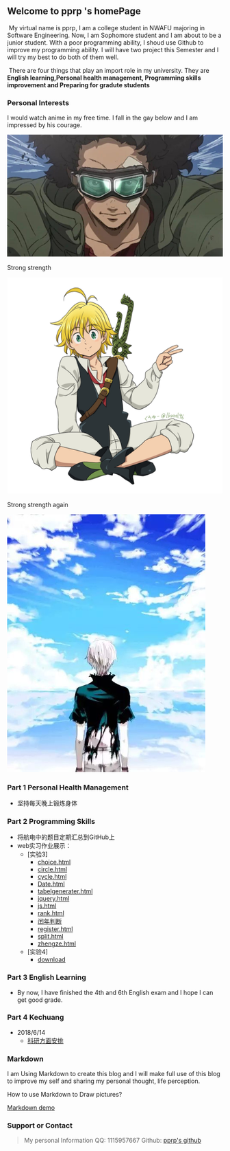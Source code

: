 ## Welcome to pprp 's homePage

​	My virtual name is pprp, I am a college student in NWAFU majoring in Software Engineering. Now, I am Sophomore student and I am about to be a junior student. With a poor programming ability, I shoud use Github to improve my programming ability. I will have two project this Semester and I will try my best to do both of them well. 

​	There are four things that play an import role in my university. They are **English learning,Personal health management, Programming skills improvement and Preparing for gradute students**

### Personal Interests

I would watch anime in my free time.  I fall in the gay below and I am impressed by his courage.

![](./pic/2.jpeg)

Strong strength

![](./pic/11.jpg)

Strong strength again

![](./pic/1.jpg)

### Part 1 Personal Health Management

- 坚持每天晚上锻炼身体











### Part 2 Programming Skills 

- 将航电中的题目定期汇总到GitHub上
- web实习作业展示：
  - [实验3]
    - [choice.html](./doc/web/实验三/choice.html)
    - [circle.html](./doc/web/实验三/circle.html)
    - [cycle.html](./doc/web/实验三/cycle.html)
    - [Date.html](./doc/web/实验三/Date.html)
    - [tabelgenerater.html](./doc/web/实验三/tabelgenerater.html)
    - [jquery.html](./doc/web/实验三/jquery.html)
    - [js.html](./doc/web/实验三/js.html)
    - [rank.html](./doc/web/实验三/rank.html)
    - [闰年判断](./doc/web/实验三/judge.html)
    - [register.html](./doc/web/实验三/register.html)
    - [split.html](./doc/web/实验三/split.html)
    - [zhengze.html](./doc/web/实验三/zhengze.html)
  - [实验4]
    - [download](./doc/web/实验四/实验4董佩杰2016012963.zip)







### Part 3 English Learning

- By now, I have finished the 4th and 6th English exam and I hope I can get good grade.









### Part 4 Kechuang

- 2018/6/14
  - [科研方面安排](./doc/科研方面.md)



### Markdown

I am Using Markdown to create this blog and I will make full use of this blog to improve my self and sharing my personal thought, life perception.

How to use Markdown to Draw pictures?

[Markdown demo](./doc/Markdown.html)


### Support or Contact

> My personal Information
> QQ: 1115957667
> Github: [pprp's github](www.github.com/pprp)
